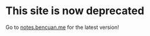 # This site is now deprecated

Go to [notes.bencuan.me](https://notes.bencuan.me/cs61b) for the latest version!
